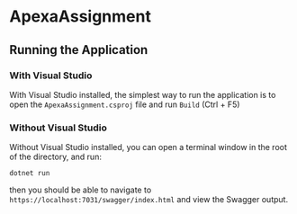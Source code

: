 # ApexaAssignment
## Running the Application
### With Visual Studio
With Visual Studio installed, the simplest way to run the application is to open the `ApexaAssignment.csproj` file and run `Build` (Ctrl + F5)
### Without Visual Studio
Without Visual Studio installed, you can open a terminal window in the root of the directory, and run:
```
dotnet run
```
then you should be able to navigate to `https://localhost:7031/swagger/index.html` and view the Swagger output.